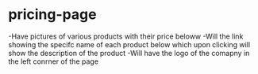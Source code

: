 # pricing-page
-Have pictures of various products with their price beloww
-Will the link showing the specifc name of each product below which upon clicking will show the description of the product
-Will have the logo of the comapny in the left conrner of the page
